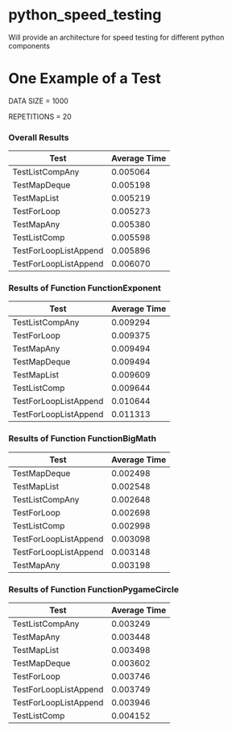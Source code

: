 # python_speed_testing
Will provide an architecture for speed testing for different python components

# One Example of a Test
DATA SIZE = 1000

REPETITIONS = 20

### Overall Results

|             Test             |         Average Time         |
|------------------------------|------------------------------|
|TestListCompAny               |0.005064                      |
|TestMapDeque                  |0.005198                      |
|TestMapList                   |0.005219                      |
|TestForLoop                   |0.005273                      |
|TestMapAny                    |0.005380                      |
|TestListComp                  |0.005598                      |
|TestForLoopListAppend         |0.005896                      |
|TestForLoopListAppend         |0.006070                      |

### Results of Function FunctionExponent

|             Test             |         Average Time         |
|------------------------------|------------------------------|
|TestListCompAny               |0.009294                      |
|TestForLoop                   |0.009375                      |
|TestMapAny                    |0.009494                      |
|TestMapDeque                  |0.009494                      |
|TestMapList                   |0.009609                      |
|TestListComp                  |0.009644                      |
|TestForLoopListAppend         |0.010644                      |
|TestForLoopListAppend         |0.011313                      |

### Results of Function FunctionBigMath

|             Test             |         Average Time         |
|------------------------------|------------------------------|
|TestMapDeque                  |0.002498                      |
|TestMapList                   |0.002548                      |
|TestListCompAny               |0.002648                      |
|TestForLoop                   |0.002698                      |
|TestListComp                  |0.002998                      |
|TestForLoopListAppend         |0.003098                      |
|TestForLoopListAppend         |0.003148                      |
|TestMapAny                    |0.003198                      |

### Results of Function FunctionPygameCircle

|             Test             |         Average Time         |
|------------------------------|------------------------------|
|TestListCompAny               |0.003249                      |
|TestMapAny                    |0.003448                      |
|TestMapList                   |0.003498                      |
|TestMapDeque                  |0.003602                      |
|TestForLoop                   |0.003746                      |
|TestForLoopListAppend         |0.003749                      |
|TestForLoopListAppend         |0.003946                      |
|TestListComp                  |0.004152                      |
